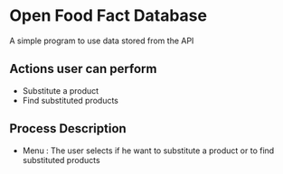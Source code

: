 # Open Food Fact Database 

A simple program to use data stored from the API 

## Actions user can perform

* Substitute a product  
* Find substituted products

## Process Description
  
* Menu : The user selects if he want to substitute a product or to find substituted products